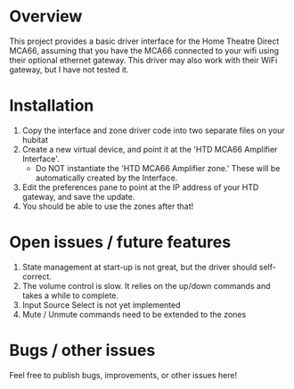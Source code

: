 # Overview
This project provides a basic driver interface for the Home Theatre Direct MCA66,
assuming that you have the MCA66 connected to your wifi using their optional
ethernet gateway. This driver may also work with their WiFi gateway, but I have
not tested it.

# Installation
1. Copy the interface and zone driver code into two separate files on your hubitat
2. Create a new virtual device, and point it at the 'HTD MCA66 Amplifier Interface'.
    - Do NOT instantiate the 'HTD MCA66 Amplifier zone.' These will be
  automatically created by the Interface.
3. Edit the preferences pane to point at the IP address of your HTD gateway, and
save the update.
4. You should be able to use the zones after that!

# Open issues / future features
1. State management at start-up is not great, but the driver should self-
correct.
2. The volume control is slow. It relies on the up/down commands and takes a
while to complete.
3. Input Source Select is not yet implemented
4. Mute / Unmute commands need to be extended to the zones

# Bugs / other issues
Feel free to publish bugs, improvements, or other issues here!
